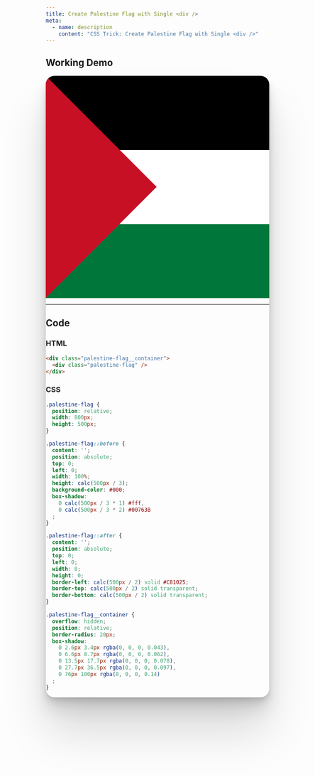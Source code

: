 ```yaml
---
title: Create Palestine Flag with Single <div />
meta:
  - name: description
    content: "CSS Trick: Create Palestine Flag with Single <div />"
---
```


## Working Demo

<style>
.palestine-flag {
  --flag-width: 800px;
  --flag-height: 500px;
  position: relative;
  width: var(--flag-width);
  height: var(--flag-height);
}
.palestine-flag::before {
  content: '';
  position: absolute;
  top: 0;
  left: 0;
  width: 100%;
  height: calc(var(--flag-height) / 3);
  background-color: #000;
  box-shadow:
    0 calc(var(--flag-height) / 3 * 1) #fff,
    0 calc(var(--flag-height) / 3 * 2) #00763B
  ;
}
.palestine-flag::after {
  content: '';
  position: absolute;
  top: 0;
  left: 0;
  width: 0;
  height: 0;
  border-left: calc(var(--flag-height) / 2) solid #C81025;
  border-top: calc(var(--flag-height) / 2) solid transparent;
  border-bottom: calc(var(--flag-height) / 2) solid transparent;
}
.palestine-flag__container {
  overflow: hidden;
  position: relative;
  border-radius: 20px;
  box-shadow:
    0 2.6px 3.4px rgba(0, 0, 0, 0.043),
    0 6.6px 8.7px rgba(0, 0, 0, 0.062),
    0 13.5px 17.7px rgba(0, 0, 0, 0.078),
    0 27.7px 36.5px rgba(0, 0, 0, 0.097),
    0 76px 100px rgba(0, 0, 0, 0.14)
  ;
}
</style>

<div class="palestine-flag__container">
  <div class="palestine-flag" />
</div>

---
## Code

### HTML
```html
<div class="palestine-flag__container">
  <div class="palestine-flag" />
</div>
```

### CSS
```css
.palestine-flag {
  position: relative;
  width: 800px;
  height: 500px;
}

.palestine-flag::before {
  content: '';
  position: absolute;
  top: 0;
  left: 0;
  width: 100%;
  height: calc(500px / 3);
  background-color: #000;
  box-shadow:
    0 calc(500px / 3 * 1) #fff,
    0 calc(500px / 3 * 2) #00763B
  ;
}

.palestine-flag::after {
  content: '';
  position: absolute;
  top: 0;
  left: 0;
  width: 0;
  height: 0;
  border-left: calc(500px / 2) solid #C81025;
  border-top: calc(500px / 2) solid transparent;
  border-bottom: calc(500px / 2) solid transparent;
}

.palestine-flag__container {
  overflow: hidden;
  position: relative;
  border-radius: 20px;
  box-shadow:
    0 2.6px 3.4px rgba(0, 0, 0, 0.043),
    0 6.6px 8.7px rgba(0, 0, 0, 0.062),
    0 13.5px 17.7px rgba(0, 0, 0, 0.078),
    0 27.7px 36.5px rgba(0, 0, 0, 0.097),
    0 76px 100px rgba(0, 0, 0, 0.14)
  ;
}
```
